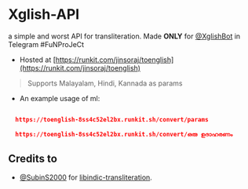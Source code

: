 # Xglish-API
a simple and worst API for transliteration. Made **ONLY** for [@XglishBot](https://t.me/XglishBot) in Telegram #FuNProJeCt
* Hosted at [https://runkit.com/jinsoraj/toenglish](https://runkit.com/jinsoraj/toenglish)
> Supports Malayalam, Hindi, Kannada as params
* An example usage of ml:
```json

  https://toenglish-8ss4c52el2bx.runkit.sh/convert/params
  
  https://toenglish-8ss4c52el2bx.runkit.sh/convert/ഒരു ഉദാഹരണം

```


## Credits to

* [@SubinS2000](https://t.me/SubinS2000) for [libindic-transliteration](https://gitlab.com/indicproject/indicjs).
